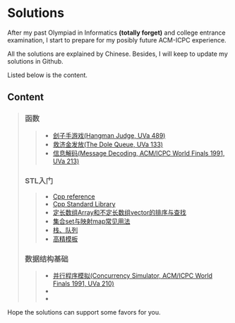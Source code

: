 # Solutions
After my past Olympiad in Informatics **(totally forget)** and college entrance examination, I start to prepare for my posibly future ACM-ICPC experience. 

All the solutions are explained by Chinese. Besides, I will keep to update my solutions in Github. 

Listed below is the content.

## Content
> ### 函数
> > * [刽子手游戏(Hangman Judge, UVa 489)](tests/UVa%20489%20刽子手游戏.md)
> > * [救济金发放(The Dole Queue, UVa 133)](tests/UVa%20133%20救济金发放.md)
> > * [信息解码(Message Decoding, ACM/ICPC World Finals 1991, UVa 213)](tests/UVa%20213%20信息解码.md)
> ### STL入门
> > * [Cpp reference](https://en.cppreference.com/w/cpp)
> > * [Cpp Standard Library](https://en.cppreference.com/w/cpp/header)
> > * [定长数组Array和不定长数组vector的排序与查找](tests/定长数组Array和不定长数组vector的排序与查找.md)
> > * [集合set与映射map常见用法](tests/集合set与映射map常见用法.md)
> > * [栈、队列](tests/栈、队列.md)
> > * [高精模板](tests/高精模板.md)
> ### 数据结构基础
> > * [并行程序模拟(Concurrency Simulator, ACM/ICPC World Finals 1991, UVa 210)](tests/并行程序模拟.md)
> > * 
> > *
Hope the solutions can support some favors for you.
